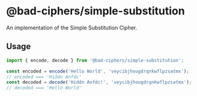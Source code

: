 # @bad-ciphers/simple-substitution

An implementation of the Simple Substitution Cipher.

## Usage

```js
import { encode, decode } from '@bad-ciphers/simple-substitution';

const encoded = encode('Hello World', 'veycibjhougdrqnkwflpzsatmx');
// encoded === 'Hiddn Anfdc'
const decoded = decode('Hiddn Anfdc!', 'veycibjhougdrqnkwflpzsatmx');
// decoded === 'Hello World'
```
